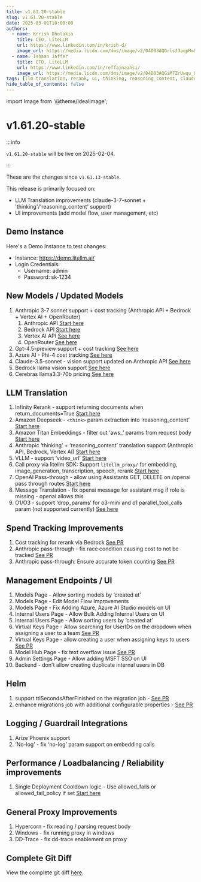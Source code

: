 ```yaml
---
title: v1.61.20-stable
slug: v1.61.20-stable
date: 2025-03-01T10:00:00
authors:
  - name: Krrish Dholakia
    title: CEO, LiteLLM
    url: https://www.linkedin.com/in/krish-d/
    image_url: https://media.licdn.com/dms/image/v2/D4D03AQGrlsJ3aqpHmQ/profile-displayphoto-shrink_400_400/B4DZSAzgP7HYAg-/0/1737327772964?e=1743638400&v=beta&t=39KOXMUFedvukiWWVPHf3qI45fuQD7lNglICwN31DrI
  - name: Ishaan Jaffer
    title: CTO, LiteLLM
    url: https://www.linkedin.com/in/reffajnaahsi/
    image_url: https://media.licdn.com/dms/image/v2/D4D03AQGiM7ZrUwqu_Q/profile-displayphoto-shrink_800_800/profile-displayphoto-shrink_800_800/0/1675971026692?e=1741824000&v=beta&t=eQnRdXPJo4eiINWTZARoYTfqh064pgZ-E21pQTSy8jc
tags: [llm translation, rerank, ui, thinking, reasoning_content, claude-3-7-sonnet]
hide_table_of_contents: false
---
```


import Image from '@theme/IdealImage';

# v1.61.20-stable


:::info

`v1.61.20-stable` will be live on 2025-02-04. 

:::

These are the changes since `v1.61.13-stable`.

This release is primarily focused on:
- LLM Translation improvements (claude-3-7-sonnet + 'thinking'/'reasoning_content' support)
- UI improvements (add model flow, user management, etc)

## Demo Instance

Here's a Demo Instance to test changes:
- Instance: https://demo.litellm.ai/
- Login Credentials:
    - Username: admin
    - Password: sk-1234

## New Models / Updated Models

1. Anthropic 3-7 sonnet support + cost tracking (Anthropic API + Bedrock + Vertex AI + OpenRouter) 
    1. Anthropic API [Start here](https://docs.litellm.ai/docs/providers/anthropic#usage---thinking--reasoning_content)
    2. Bedrock API [Start here](https://docs.litellm.ai/docs/providers/bedrock#usage---thinking--reasoning-content)
    3. Vertex AI API [See here](../../docs/providers/vertex#usage---thinking--reasoning_content)
    4. OpenRouter [See here](https://github.com/BerriAI/litellm/blob/ba5bdce50a0b9bc822de58c03940354f19a733ed/model_prices_and_context_window.json#L5626)
2. Gpt-4.5-preview support + cost tracking [See here](https://github.com/BerriAI/litellm/blob/ba5bdce50a0b9bc822de58c03940354f19a733ed/model_prices_and_context_window.json#L79)
3. Azure AI - Phi-4 cost tracking [See here](https://github.com/BerriAI/litellm/blob/ba5bdce50a0b9bc822de58c03940354f19a733ed/model_prices_and_context_window.json#L1773)
4. Claude-3.5-sonnet - vision support updated on Anthropic API [See here](https://github.com/BerriAI/litellm/blob/ba5bdce50a0b9bc822de58c03940354f19a733ed/model_prices_and_context_window.json#L2888)
5. Bedrock llama vision support [See here](https://github.com/BerriAI/litellm/blob/ba5bdce50a0b9bc822de58c03940354f19a733ed/model_prices_and_context_window.json#L7714)
6. Cerebras llama3.3-70b pricing [See here](https://github.com/BerriAI/litellm/blob/ba5bdce50a0b9bc822de58c03940354f19a733ed/model_prices_and_context_window.json#L2697)

## LLM Translation

1. Infinity Rerank - support returning documents when return_documents=True [Start here](../../docs/providers/infinity#usage---returning-documents)
2. Amazon Deepseek - `<think>` param extraction into ‘reasoning_content’ [Start here](https://docs.litellm.ai/docs/providers/bedrock#bedrock-imported-models-deepseek-deepseek-r1)
3. Amazon Titan Embeddings - filter out ‘aws_’ params from request body [Start here](https://docs.litellm.ai/docs/providers/bedrock#bedrock-embedding)
4. Anthropic ‘thinking’ + ‘reasoning_content’ translation support (Anthropic API, Bedrock, Vertex AI)  [Start here](https://docs.litellm.ai/docs/reasoning_content)
5. VLLM - support ‘video_url’ [Start here](../../docs/providers/vllm#send-video-url-to-vllm)
6. Call proxy via litellm SDK: Support `litellm_proxy/` for embedding, image_generation, transcription, speech, rerank [Start here](https://docs.litellm.ai/docs/providers/litellm_proxy)
7. OpenAI Pass-through - allow using Assistants GET, DELETE on /openai pass through routes [Start here](https://docs.litellm.ai/docs/pass_through/openai_passthrough)
8. Message Translation - fix openai message for assistant msg if role is missing - openai allows this
9. O1/O3 - support ‘drop_params’ for o3-mini and o1 parallel_tool_calls param (not supported currently) [See here](https://docs.litellm.ai/docs/completion/drop_params)

## Spend Tracking Improvements

1. Cost tracking for rerank via Bedrock [See PR](https://github.com/BerriAI/litellm/commit/b682dc4ec8fd07acf2f4c981d2721e36ae2a49c5)
2. Anthropic pass-through - fix race condition causing cost to not be tracked [See PR](https://github.com/BerriAI/litellm/pull/8874)
3. Anthropic pass-through: Ensure accurate token counting [See PR](https://github.com/BerriAI/litellm/pull/8880)

## Management Endpoints / UI

1. Models Page - Allow sorting models by ‘created at’
2. Models Page - Edit Model Flow Improvements
3. Models Page - Fix Adding Azure, Azure AI Studio models on UI 
4. Internal Users Page - Allow Bulk Adding Internal Users on UI 
5. Internal Users Page - Allow sorting users by ‘created at’ 
6. Virtual Keys Page - Allow searching for UserIDs on the dropdown when assigning a user to a team [See PR](https://github.com/BerriAI/litellm/pull/8844)
7. Virtual Keys Page - allow creating a user when assigning keys to users [See PR](https://github.com/BerriAI/litellm/pull/8844)
8. Model Hub Page  - fix text overflow issue [See PR](https://github.com/BerriAI/litellm/pull/8749)
9. Admin Settings Page - Allow adding MSFT SSO on UI 
10. Backend - don't allow creating duplicate internal users in DB

## Helm

1. support ttlSecondsAfterFinished on the migration job - [See PR](https://github.com/BerriAI/litellm/pull/8593)
2. enhance migrations job with additional configurable properties - [See PR](https://github.com/BerriAI/litellm/pull/8636)

## Logging / Guardrail Integrations

1. Arize Phoenix support 
2. ‘No-log’ - fix ‘no-log’ param support on embedding calls 

## Performance / Loadbalancing / Reliability improvements

1. Single Deployment Cooldown logic - Use allowed_fails or allowed_fail_policy if set [Start here](https://docs.litellm.ai/docs/routing#advanced-custom-retries-cooldowns-based-on-error-type)

## General Proxy Improvements

1. Hypercorn - fix reading / parsing request body 
2. Windows - fix running proxy in windows 
3. DD-Trace - fix dd-trace enablement on proxy

## Complete Git Diff

View the complete git diff [here](https://github.com/BerriAI/litellm/compare/v1.61.13-stable...v1.61.20-stable).